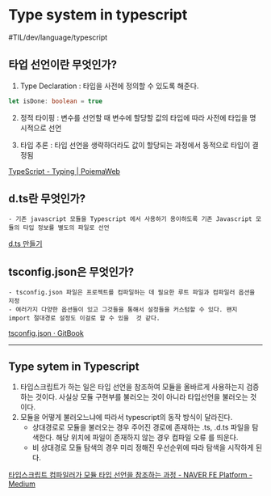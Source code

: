 # Type system in typescript 
#TIL/dev/language/typescript



## 타업 선언이란 무엇인가? 
1. Type Declaration  : 타입을   사전에 정의할 수 있도록 해준다. 

```typescript 
let isDone: boolean = true
```


2. 정적 타이핑  : 변수를 선언할 때 변수에 할당할 값의 타입에 따라 사전에 타입을 명시적으로 선언 


3. 타입 추론 : 타입 선언을 생략하더라도 값이 할당되는 과정에서 동적으로 타입이 결정됨 

[TypeScript - Typing | PoiemaWeb](https://poiemaweb.com/typescript-typing)


## d.ts란 무엇인가? 
	- 기존 javascript 모듈을 Typescript 에서 사용하기 용이하도록 기존 Javascript 모듈의 타입 정보를 별도의 파일로 선언 
[d.ts 만들기](https://www.slideshare.net/gloridea/dts-74589285)


## tsconfig.json은 무엇인가? 
	- tsconfig.json 파일은 프로젝트를 컴파일하는 데 필요한 루트 파일과 컴파일러 옵션을 지정
	- 여러가지 다양한 옵션들이 있고 그것들을 통해서 설정들을 커스텀할 수 있다. 왠지 import 절대경로 설정도 이걸로 할 수 있을  것 같다. 
	
[tsconfig.json · GitBook](https://typescript-kr.github.io/pages/tsconfig.json.html)

- - - -


## Type sytem in Typescript 
1. 타입스크립트가 하는 일은 타입 선언을 참조하여 모듈을 올바르게 사용하는지 검증하는 것이다. 사실상 모듈 구현부를 불러오는 것이 아니라 타입선언을 불러오는 것이다. 
2. 모듈을 어떻게 불러오느냐에 따라서 typescript의 동작 방식이 달라진다. 
	- 상대경로로 모듈을 불러오는 경우 주어진 경로에 존재하는 .ts, .d.ts 파일을 탐색한다. 해당 위치에 파일이 존재하지 않는 경우 컴파일 오류 를 띄운다. 
	- 비 상대경로 모듈 탐색의 경우 미리 정해진 우선순위에 따라 탐색을 시작하게 된다. 


[타입스크립트 컴파일러가 모듈 타입 선언을 참조하는 과정 - NAVER FE Platform - Medium](https://medium.com/naver-fe-platform/%ED%83%80%EC%9E%85%EC%8A%A4%ED%81%AC%EB%A6%BD%ED%8A%B8-%EC%BB%B4%ED%8C%8C%EC%9D%BC%EB%9F%AC%EA%B0%80-%EB%AA%A8%EB%93%88-%ED%83%80%EC%9E%85-%EC%84%A0%EC%96%B8%EC%9D%84-%EC%B0%B8%EC%A1%B0%ED%95%98%EB%8A%94-%EA%B3%BC%EC%A0%95-5bfc55a88bb6)











